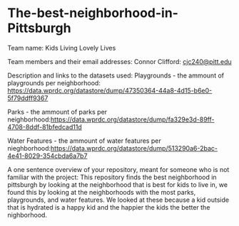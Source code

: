 # The-best-neighborhood-in-Pittsburgh

Team name: Kids Living Lovely Lives

Team members and their email addresses: 
Connor Clifford: cjc240@pitt.edu


Description and links to the datasets used:
Playgrounds - the ammount of playgrounds per neighborhood: https://data.wprdc.org/datastore/dump/47350364-44a8-4d15-b6e0-5f79ddff9367 

Parks - the ammount of parks per neighborhood:https://data.wprdc.org/datastore/dump/fa329e3d-89ff-4708-8ddf-81bfedcad11d

Water Features - the ammount of water features per nieghborhood:https://data.wprdc.org/datastore/dump/513290a6-2bac-4e41-8029-354cbda6a7b7


A one sentence overview of your repository, meant for someone who is not familiar with the project:
This repository finds the best neighborhood in pittsburgh by looking at the neighborhood that is best for kids to live in, we found this by looking at the neighborhoods with the most parks, playgrounds, and water features. We looked at these because a kid outside that is hydrated is a happy kid and the happier the kids the better the nighborhood. 
